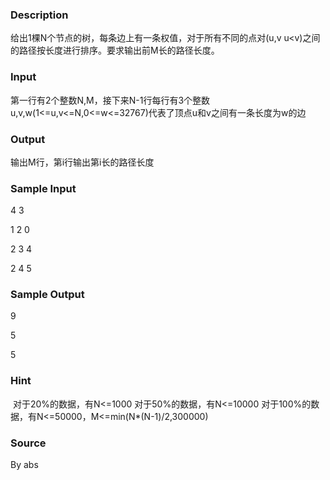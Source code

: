 
### Description


 给出1棵N个节点的树，每条边上有一条权值，对于所有不同的点对(u,v u<v)之间的路径按长度进行排序。要求输出前M长的路径长度。


### Input


第一行有2个整数N,M，接下来N-1行每行有3个整数u,v,w(1<=u,v<=N,0<=w<=32767)代表了顶点u和v之间有一条长度为w的边


### Output
输出M行，第i行输出第i长的路径长度


### Sample Input
4 3

1 2 0

2 3 4

2 4 5


### Sample Output
9

5

5


### Hint
 对于20%的数据，有N<=1000
 对于50%的数据，有N<=10000
 对于100%的数据，有N<=50000，M<=min(N*(N-1)/2,300000)

### Source
By abs